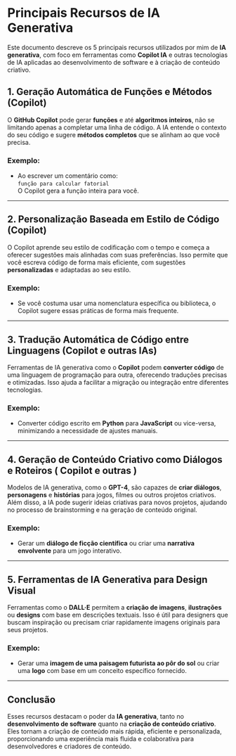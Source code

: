 # Principais Recursos de IA Generativa

Este documento descreve os 5 principais recursos utilizados por mim  de **IA generativa**, com foco em ferramentas como **Copilot IA** e outras tecnologias de IA aplicadas ao desenvolvimento de software e à criação de conteúdo criativo.

## 1. Geração Automática de Funções e Métodos (Copilot)

O **GitHub Copilot** pode gerar **funções** e até **algoritmos inteiros**, não se limitando apenas a completar uma linha de código. A IA entende o contexto do seu código e sugere **métodos completos** que se alinham ao que você precisa.

### Exemplo:
- Ao escrever um comentário como:  
  `função para calcular fatorial`  
  O Copilot gera a função inteira para você.

---

## 2. Personalização Baseada em Estilo de Código (Copilot)

O Copilot aprende seu estilo de codificação com o tempo e começa a oferecer sugestões mais alinhadas com suas preferências. Isso permite que você escreva código de forma mais eficiente, com sugestões **personalizadas** e adaptadas ao seu estilo.

### Exemplo:
- Se você costuma usar uma nomenclatura específica ou biblioteca, o Copilot sugere essas práticas de forma mais frequente.

---

## 3. Tradução Automática de Código entre Linguagens (Copilot e outras IAs)

Ferramentas de IA generativa como o **Copilot** podem **converter código** de uma linguagem de programação para outra, oferecendo traduções precisas e otimizadas. Isso ajuda a facilitar a migração ou integração entre diferentes tecnologias.

### Exemplo:
- Converter código escrito em **Python** para **JavaScript** ou vice-versa, minimizando a necessidade de ajustes manuais.

---

## 4. Geração de Conteúdo Criativo como Diálogos e Roteiros ( Copilot e outras )

Modelos de IA generativa, como o **GPT-4**, são capazes de **criar diálogos**, **personagens** e **histórias** para jogos, filmes ou outros projetos criativos. Além disso, a IA pode sugerir ideias criativas para novos projetos, ajudando no processo de brainstorming e na geração de conteúdo original.

### Exemplo:
- Gerar um **diálogo de ficção científica** ou criar uma **narrativa envolvente** para um jogo interativo.

---

## 5. Ferramentas de IA Generativa para Design Visual

Ferramentas como o **DALL·E** permitem a **criação de imagens**, **ilustrações** ou **designs** com base em descrições textuais. Isso é útil para designers que buscam inspiração ou precisam criar rapidamente imagens originais para seus projetos.

### Exemplo:
- Gerar uma **imagem de uma paisagem futurista ao pôr do sol** ou criar uma **logo** com base em um conceito específico fornecido.

---

## Conclusão

Esses recursos destacam o poder da **IA generativa**, tanto no **desenvolvimento de software** quanto na **criação de conteúdo criativo**. Eles tornam a criação de conteúdo mais rápida, eficiente e personalizada, proporcionando uma experiência mais fluida e colaborativa para desenvolvedores e criadores de conteúdo.

